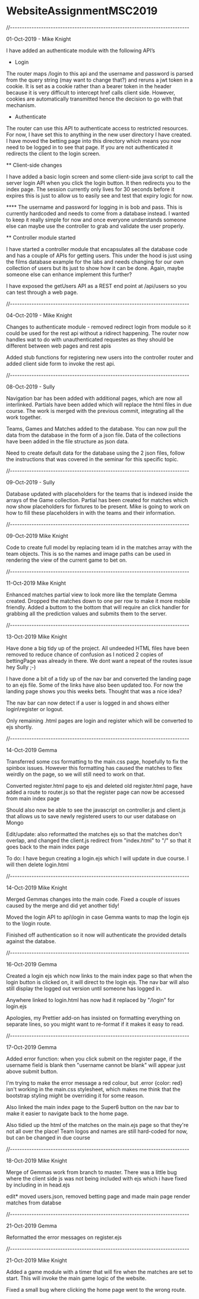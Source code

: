 # WebsiteAssignmentMSC2019

//---------------------------------------------------------------------------

01-Oct-2019 - Mike Knight

I have added an authenticate module with the following API’s

- Login

The router maps /login to this api and the username and password is parsed from the query string (may want to change that?) and reruns a jwt token in a cookie. It is set as a cookie rather than a bearer token in the header because it is very difficult to intercept href calls client side. However, cookies are automatically transmitted hence the decision to go with that mechanism.

- Authenticate

The router can use this API to authenticate access to restricted resources. For now, I have set this to anything in the new user directory I have created. I have moved the betting page into this directory which means you now need to be logged in to see that page. If you are not authenticated it redirects the client to the login screen.

\*\* Client-side changes

I have added a basic login screen and some client-side java script to call the server login API when you click the login button. It then redirects you to the index page. The session currently only lives for 30 seconds before it expires this is just to allow us to easily see and test that expiry logic for now.

\*\*\*\* The username and password for logging in is bob and pass. This is currently hardcoded and needs to come from a database instead. I wanted to keep it really simple for now and once everyone understands someone else can maybe use the controller to grab and validate the user properly.

\*\* Controller module started

I have started a controller module that encapsulates all the database code and has a couple of APIs for getting users. This under the hood is just using the films database example for the labs and needs changing for our own collection of users but its just to show how it can be done. Again, maybe someone else can enhance implement this further?

I have exposed the getUsers API as a REST end point at /api/users so you can test through a web page.

//---------------------------------------------------------------------------

04-Oct-2019 - Mike Knight

Changes to authenticate module - removed redirect login from module so it could be used for the rest api without a ridirect happening. The router now handles wat to do with unauthenticated requestes as they should be different between web pages and rest apis

Added stub functions for registering new users into the controller router and added client side form to invoke the rest api.

//---------------------------------------------------------------------------

08-Oct-2019 - Sully

Navigation bar has been added with additional pages, which are now all interlinked. Partials have been added which will replace the html files in due course. The work is merged with the previous commit, integrating all the work together.

Teams, Games and Matches added to the database. You can now pull the data from the database in the form of a json file. Data of the collections have been added in the file structure as json data.

Need to create default data for the database using the 2 json files, follow the instructions that was covered in the seminar for this specific topic.

//---------------------------------------------------------------------------

09-Oct-2019 - Sully

Database updated with placeholders for the teams that is indexed inside the arrays of the Game collection. Partial has been created for matches which now show placeholders for fixtures to be present. Mike is going to work on how to fill these placeholders in with the teams and their information.

//---------------------------------------------------------------------------

09-Oct-2019 Mike Knight

Code to create full model by replacing team id in the matches array with the team objects. This is so the names and image paths can be used in rendering the view of the current game to bet on.

//---------------------------------------------------------------------------

11-Oct-2019 Mike Knight

Enhanced matches partial view to look more like the template Gemma created. Dropped the matches down to one per row to make it more mobile friendly. Added a buttom to the bottom that will require an click handler for grabbing all the prediction values and submits them to the server.

//---------------------------------------------------------------------------

13-Oct-2019 Mike Knight

Have done a big tidy up of the project. All undeeded HTML files have been removed to reduce chance of confusion as I noticed 2 copies of bettingPage was already in there. We dont want a repeat of the routes issue hey Sully ;-)

I have done a bit of a tidy up of the nav bar and converted the landing page to an ejs file. Some of the links have also been updated too. For now the landing page shows you this weeks bets. Thought that was a nice idea?

The nav bar can now detect if a user is logged in and shows either login\register or logout.

Only remaining .html pages are login and register which will be converted to ejs shortly.

//---------------------------------------------------------------------------

14-Oct-2019 Gemma

Transferred some css formatting to the main.css page, hopefully to fix the spinbox issues. However this formatting has caused the matches to flex weirdly on the page, so we will still need to work on that.

Converted register.html page to ejs and deleted old register.html page, have added a route to router.js so that the register page can now be accessed from main index page

Should also now be able to see the javascript on controller.js and client.js that allows us to save newly registered users to our user database on Mongo

Edit/update: also reformatted the matches ejs so that the matches don't overlap, and changed the client.js redirect from "index.html" to "/" so that it goes back to the main index page

To do: I have begun creating a login.ejs which I will update in due course. I will then delete login.html

//---------------------------------------------------------------------------

14-Oct-2019 Mike Knight

Merged Gemmas changes into the main code. Fixed a couple of issues caused by the merge and did yet another tidy!

Moved the login API to api\login in case Gemma wants to map the login ejs to the \login route.

Finished off authentication so it now will authenticate the provided details against the databse.

//---------------------------------------------------------------------------

16-Oct-2019 Gemma

Created a login ejs which now links to the main index page so that when the login button is clicked on, it will direct to the login ejs. The nav bar will also still display the logged out version until someone has logged in.

Anywhere linked to login.html has now had it replaced by "/login" for login.ejs

Apologies, my Prettier add-on has insisted on formatting everything on separate lines, so you might want to re-format if it makes it easy to read.

//---------------------------------------------------------------------------

17-Oct-2019 Gemma

Added error function: when you click submit on the register page, if the username field is blank then "username cannot be blank" will appear just above submit button.

I'm trying to make the error message a red colour, but .error {color: red} isn't working in the main.css stylesheet, which makes me think that the bootstrap styling might be overriding it for some reason.

Also linked the main index page to the Super6 button on the nav bar to make it easier to navigate back to the home page.

Also tidied up the html of the matches on the main.ejs page so that they're not all over the place! Team logos and names are still hard-coded for now, but can be changed in due course

//---------------------------------------------------------------------------

18-Oct-2019 Mike Knight

Merge of Gemmas work from branch to master. There was a little bug where the client side js was not being included with ejs which i have fixed by including in in head.ejs

edit\* moved users.json, removed betting page and made main page render matches from databse

//---------------------------------------------------------------------------

21-Oct-2019 Gemma

Reformatted the error messages on register.ejs

//---------------------------------------------------------------------------

21-Oct-2019 Mike Knight

Added a game module with a timer that will fire when the matches are set to start. This will invoke the main game logic of the website.

Fixed a small bug where clicking the home page went to the wrong route.
